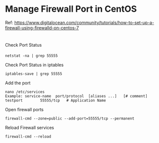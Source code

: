 # Manage Firewall Port in CentOS
Ref: https://www.digitalocean.com/community/tutorials/how-to-set-up-a-firewall-using-firewalld-on-centos-7
#
Check Port Status
####
    netstat -na | grep 55555

Check Port Status in iptables

    iptables-save | grep 55555

Add the port

    nano /etc/services
    Example: service-name  port/protocol  [aliases ...]   [# comment]
    testport        55555/tcp   # Application Name

Open firewall ports

    firewall-cmd --zone=public --add-port=55555/tcp --permanent

Reload Firewall services

    firewall-cmd --reload
